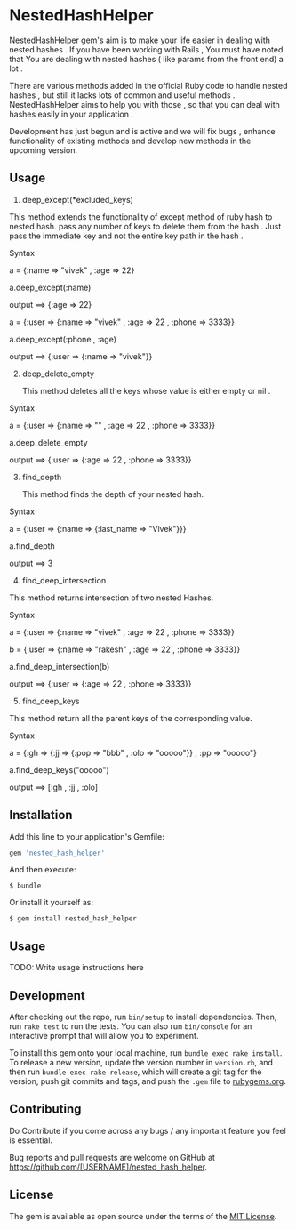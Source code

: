 # NestedHashHelper

NestedHashHelper gem's aim is to make your life easier in dealing with nested hashes . If you have been working with Rails , You must have noted that You are dealing with nested hashes ( like params from the front end) a lot . 

There are various methods added in the official Ruby code to handle nested hashes , but still it lacks lots of common and useful methods . NestedHashHelper aims to help you with those , so that you can deal with hashes easily in your application . 

Development has just begun and is active and we will fix bugs , enhance functionality of existing methods and develop new methods in the upcoming version.

## Usage

1) deep_except(*excluded_keys)
   
  This method extends the functionality of except method of ruby hash to nested hash. pass any number of keys to delete them from the hash . Just pass the immediate key and not the entire key path in the hash . 

  Syntax 

  a = {:name => "vivek" , :age => 22}

  a.deep_except(:name)

  output ==> {:age => 22}

  a = {:user => {:name => "vivek" , :age => 22 , :phone => 3333}}

  a.deep_except(:phone , :age)

  output ==> {:user => {:name => "vivek"}}

  

2) deep_delete_empty
   
   This method deletes all the keys whose value is either empty or nil .

  Syntax 

   a =  {:user => {:name => "" , :age => 22 , :phone => 3333}}    

   a.deep_delete_empty

   output ==> {:user => {:age => 22 , :phone => 3333}}  



3) find_depth

   This method finds the depth of your nested hash.

  Syntax 

  a = {:user => {:name => {:last_name => "Vivek"}}}

  a.find_depth

  output ==> 3



4) find_deep_intersection

  This method returns intersection of two nested Hashes.

  Syntax 

   a = {:user => {:name => "vivek" , :age => 22 , :phone => 3333}}

   b = {:user => {:name => "rakesh" , :age => 22 , :phone => 3333}}

   a.find_deep_intersection(b)

   output ==> {:user => {:age => 22 , :phone => 3333}}



5) find_deep_keys
 
  This method return all the parent keys of the corresponding value.

  Syntax 

   a = {:gh => {:jj => {:pop => "bbb" , :olo => "ooooo"}} , :pp => "ooooo"}

   a.find_deep_keys("ooooo")

   output ==> [:gh , :jj , :olo]

   


## Installation

Add this line to your application's Gemfile:

```ruby
gem 'nested_hash_helper'
```

And then execute:

    $ bundle

Or install it yourself as:

    $ gem install nested_hash_helper

## Usage

TODO: Write usage instructions here

## Development

After checking out the repo, run `bin/setup` to install dependencies. Then, run `rake test` to run the tests. You can also run `bin/console` for an interactive prompt that will allow you to experiment.

To install this gem onto your local machine, run `bundle exec rake install`. To release a new version, update the version number in `version.rb`, and then run `bundle exec rake release`, which will create a git tag for the version, push git commits and tags, and push the `.gem` file to [rubygems.org](https://rubygems.org).

## Contributing

Do Contribute if you come across any bugs / any important feature you feel is essential.

Bug reports and pull requests are welcome on GitHub at https://github.com/[USERNAME]/nested_hash_helper.


## License

The gem is available as open source under the terms of the [MIT License](http://opensource.org/licenses/MIT).

